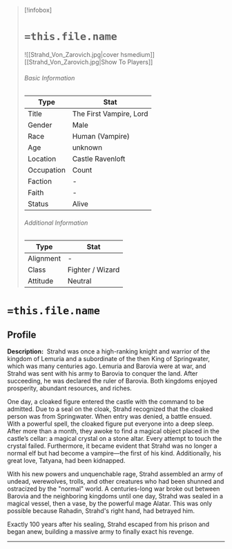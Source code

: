 > [!infobox]
> # `=this.file.name`
> ![[Strahd_Von_Zarovich.jpg|cover hsmedium]]
> [[Strahd_Von_Zarovich.jpg|Show To Players]]
> ###### Basic Information
> Type |  Stat |
> ---|---|
> Title | The First Vampire, Lord |
> Gender | Male |
> Race | Human (Vampire) |
> Age | unknown |
> Location | Castle Ravenloft |
> Occupation | Count |
> Faction | - |
> Faith | - |
> Status | Alive |
> ###### Additional Information
> Type |  Stat |
> ---|---|
> Alignment | - |
> Class | Fighter / Wizard |
> Attitude | Neutral |

# `=this.file.name`
## Profile

**Description:** 
Strahd was once a high-ranking knight and warrior of the kingdom of Lemuria and a subordinate of the then King of Springwater, which was many centuries ago. Lemuria and Barovia were at war, and Strahd was sent with his army to Barovia to conquer the land. After succeeding, he was declared the ruler of Barovia. Both kingdoms enjoyed prosperity, abundant resources, and riches.

One day, a cloaked figure entered the castle with the command to be admitted. Due to a seal on the cloak, Strahd recognized that the cloaked person was from Springwater. When entry was denied, a battle ensued. With a powerful spell, the cloaked figure put everyone into a deep sleep. After more than a month, they awoke to find a magical object placed in the castle’s cellar: a magical crystal on a stone altar. Every attempt to touch the crystal failed. Furthermore, it became evident that Strahd was no longer a normal elf but had become a vampire—the first of his kind. Additionally, his great love, Tatyana, had been kidnapped.

With his new powers and unquenchable rage, Strahd assembled an army of undead, werewolves, trolls, and other creatures who had been shunned and ostracized by the "normal" world. A centuries-long war broke out between Barovia and the neighboring kingdoms until one day, Strahd was sealed in a magical vessel, then a vase, by the powerful mage Alatar. This was only possible because Rahadin, Strahd's right hand, had betrayed him.

Exactly 100 years after his sealing, Strahd escaped from his prison and began anew, building a massive army to finally exact his revenge.

---